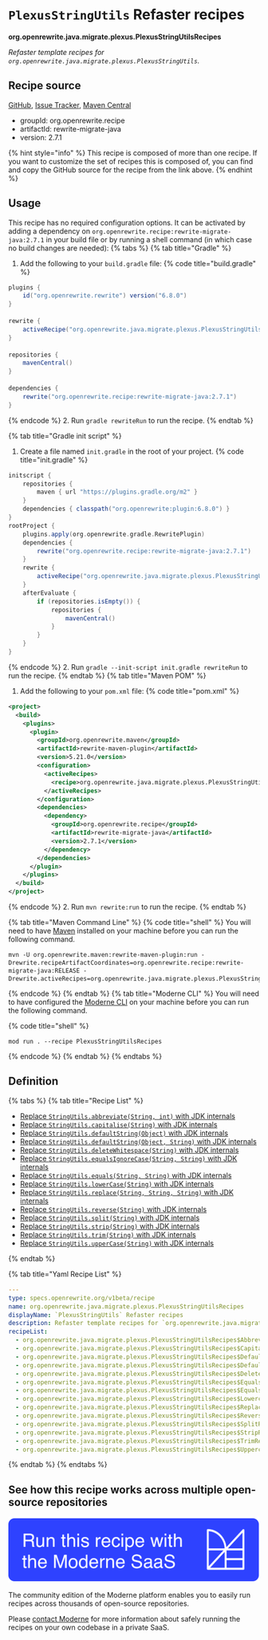 # `PlexusStringUtils` Refaster recipes

**org.openrewrite.java.migrate.plexus.PlexusStringUtilsRecipes**

_Refaster template recipes for `org.openrewrite.java.migrate.plexus.PlexusStringUtils`._

## Recipe source

[GitHub](https://github.com/openrewrite/rewrite-migrate-java/blob/main/src/main/java/org/openrewrite/java/migrate/plexus/PlexusStringUtils.java), [Issue Tracker](https://github.com/openrewrite/rewrite-migrate-java/issues), [Maven Central](https://central.sonatype.com/artifact/org.openrewrite.recipe/rewrite-migrate-java/2.7.1/jar)

* groupId: org.openrewrite.recipe
* artifactId: rewrite-migrate-java
* version: 2.7.1

{% hint style="info" %}
This recipe is composed of more than one recipe. If you want to customize the set of recipes this is composed of, you can find and copy the GitHub source for the recipe from the link above.
{% endhint %}

## Usage

This recipe has no required configuration options. It can be activated by adding a dependency on `org.openrewrite.recipe:rewrite-migrate-java:2.7.1` in your build file or by running a shell command (in which case no build changes are needed): 
{% tabs %}
{% tab title="Gradle" %}
1. Add the following to your `build.gradle` file:
{% code title="build.gradle" %}
```groovy
plugins {
    id("org.openrewrite.rewrite") version("6.8.0")
}

rewrite {
    activeRecipe("org.openrewrite.java.migrate.plexus.PlexusStringUtilsRecipes")
}

repositories {
    mavenCentral()
}

dependencies {
    rewrite("org.openrewrite.recipe:rewrite-migrate-java:2.7.1")
}
```
{% endcode %}
2. Run `gradle rewriteRun` to run the recipe.
{% endtab %}

{% tab title="Gradle init script" %}
1. Create a file named `init.gradle` in the root of your project.
{% code title="init.gradle" %}
```groovy
initscript {
    repositories {
        maven { url "https://plugins.gradle.org/m2" }
    }
    dependencies { classpath("org.openrewrite:plugin:6.8.0") }
}
rootProject {
    plugins.apply(org.openrewrite.gradle.RewritePlugin)
    dependencies {
        rewrite("org.openrewrite.recipe:rewrite-migrate-java:2.7.1")
    }
    rewrite {
        activeRecipe("org.openrewrite.java.migrate.plexus.PlexusStringUtilsRecipes")
    }
    afterEvaluate {
        if (repositories.isEmpty()) {
            repositories {
                mavenCentral()
            }
        }
    }
}
```
{% endcode %}
2. Run `gradle --init-script init.gradle rewriteRun` to run the recipe.
{% endtab %}
{% tab title="Maven POM" %}
1. Add the following to your `pom.xml` file:
{% code title="pom.xml" %}
```xml
<project>
  <build>
    <plugins>
      <plugin>
        <groupId>org.openrewrite.maven</groupId>
        <artifactId>rewrite-maven-plugin</artifactId>
        <version>5.21.0</version>
        <configuration>
          <activeRecipes>
            <recipe>org.openrewrite.java.migrate.plexus.PlexusStringUtilsRecipes</recipe>
          </activeRecipes>
        </configuration>
        <dependencies>
          <dependency>
            <groupId>org.openrewrite.recipe</groupId>
            <artifactId>rewrite-migrate-java</artifactId>
            <version>2.7.1</version>
          </dependency>
        </dependencies>
      </plugin>
    </plugins>
  </build>
</project>
```
{% endcode %}
2. Run `mvn rewrite:run` to run the recipe.
{% endtab %}

{% tab title="Maven Command Line" %}
{% code title="shell" %}
You will need to have [Maven](https://maven.apache.org/download.cgi) installed on your machine before you can run the following command.

```shell
mvn -U org.openrewrite.maven:rewrite-maven-plugin:run -Drewrite.recipeArtifactCoordinates=org.openrewrite.recipe:rewrite-migrate-java:RELEASE -Drewrite.activeRecipes=org.openrewrite.java.migrate.plexus.PlexusStringUtilsRecipes
```
{% endcode %}
{% endtab %}
{% tab title="Moderne CLI" %}
You will need to have configured the [Moderne CLI](https://docs.moderne.io/moderne-cli/cli-intro) on your machine before you can run the following command.

{% code title="shell" %}
```shell
mod run . --recipe PlexusStringUtilsRecipes
```
{% endcode %}
{% endtab %}
{% endtabs %}

## Definition

{% tabs %}
{% tab title="Recipe List" %}
* [Replace `StringUtils.abbreviate(String, int)` with JDK internals](../../../java/migrate/plexus/plexusstringutilsrecipes$abbreviaterecipe.md)
* [Replace `StringUtils.capitalise(String)` with JDK internals](../../../java/migrate/plexus/plexusstringutilsrecipes$capitaliserecipe.md)
* [Replace `StringUtils.defaultString(Object)` with JDK internals](../../../java/migrate/plexus/plexusstringutilsrecipes$defaultstringrecipe.md)
* [Replace `StringUtils.defaultString(Object, String)` with JDK internals](../../../java/migrate/plexus/plexusstringutilsrecipes$defaultstringfallbackrecipe.md)
* [Replace `StringUtils.deleteWhitespace(String)` with JDK internals](../../../java/migrate/plexus/plexusstringutilsrecipes$deletewhitespacerecipe.md)
* [Replace `StringUtils.equalsIgnoreCase(String, String)` with JDK internals](../../../java/migrate/plexus/plexusstringutilsrecipes$equalsignorecaserecipe.md)
* [Replace `StringUtils.equals(String, String)` with JDK internals](../../../java/migrate/plexus/plexusstringutilsrecipes$equalsrecipe.md)
* [Replace `StringUtils.lowerCase(String)` with JDK internals](../../../java/migrate/plexus/plexusstringutilsrecipes$lowercaserecipe.md)
* [Replace `StringUtils.replace(String, String, String)` with JDK internals](../../../java/migrate/plexus/plexusstringutilsrecipes$replacerecipe.md)
* [Replace `StringUtils.reverse(String)` with JDK internals](../../../java/migrate/plexus/plexusstringutilsrecipes$reverserecipe.md)
* [Replace `StringUtils.split(String)` with JDK internals](../../../java/migrate/plexus/plexusstringutilsrecipes$splitrecipe.md)
* [Replace `StringUtils.strip(String)` with JDK internals](../../../java/migrate/plexus/plexusstringutilsrecipes$striprecipe.md)
* [Replace `StringUtils.trim(String)` with JDK internals](../../../java/migrate/plexus/plexusstringutilsrecipes$trimrecipe.md)
* [Replace `StringUtils.upperCase(String)` with JDK internals](../../../java/migrate/plexus/plexusstringutilsrecipes$uppercaserecipe.md)

{% endtab %}

{% tab title="Yaml Recipe List" %}
```yaml
---
type: specs.openrewrite.org/v1beta/recipe
name: org.openrewrite.java.migrate.plexus.PlexusStringUtilsRecipes
displayName: `PlexusStringUtils` Refaster recipes
description: Refaster template recipes for `org.openrewrite.java.migrate.plexus.PlexusStringUtils`.
recipeList:
  - org.openrewrite.java.migrate.plexus.PlexusStringUtilsRecipes$AbbreviateRecipe
  - org.openrewrite.java.migrate.plexus.PlexusStringUtilsRecipes$CapitaliseRecipe
  - org.openrewrite.java.migrate.plexus.PlexusStringUtilsRecipes$DefaultStringRecipe
  - org.openrewrite.java.migrate.plexus.PlexusStringUtilsRecipes$DefaultStringFallbackRecipe
  - org.openrewrite.java.migrate.plexus.PlexusStringUtilsRecipes$DeleteWhitespaceRecipe
  - org.openrewrite.java.migrate.plexus.PlexusStringUtilsRecipes$EqualsIgnoreCaseRecipe
  - org.openrewrite.java.migrate.plexus.PlexusStringUtilsRecipes$EqualsRecipe
  - org.openrewrite.java.migrate.plexus.PlexusStringUtilsRecipes$LowercaseRecipe
  - org.openrewrite.java.migrate.plexus.PlexusStringUtilsRecipes$ReplaceRecipe
  - org.openrewrite.java.migrate.plexus.PlexusStringUtilsRecipes$ReverseRecipe
  - org.openrewrite.java.migrate.plexus.PlexusStringUtilsRecipes$SplitRecipe
  - org.openrewrite.java.migrate.plexus.PlexusStringUtilsRecipes$StripRecipe
  - org.openrewrite.java.migrate.plexus.PlexusStringUtilsRecipes$TrimRecipe
  - org.openrewrite.java.migrate.plexus.PlexusStringUtilsRecipes$UppercaseRecipe

```
{% endtab %}
{% endtabs %}

## See how this recipe works across multiple open-source repositories

[![Moderne Link Image](/.gitbook/assets/ModerneRecipeButton.png)](https://app.moderne.io/recipes/org.openrewrite.java.migrate.plexus.PlexusStringUtilsRecipes)

The community edition of the Moderne platform enables you to easily run recipes across thousands of open-source repositories.

Please [contact Moderne](https://moderne.io/product) for more information about safely running the recipes on your own codebase in a private SaaS.
